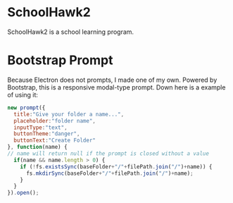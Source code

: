 # SchoolHawk2
SchoolHawk2 is a school learning program.

# Bootstrap Prompt
Because Electron does not prompts, I made one of my own.
Powered by Bootstrap, this is a responsive modal-type prompt.
Down here is a example of using it:
```js
new prompt({
  title:"Give your folder a name...",
  placeholder:"folder name",
  inputType:"text",
  buttonTheme:"danger",
  buttonText:"Create Folder"
}, function(name) {
// name will return null if the prompt is closed without a value
  if(name && name.length > 0) {
    if (!fs.existsSync(baseFolder+"/"+filePath.join("/")+name)) {
      fs.mkdirSync(baseFolder+"/"+filePath.join("/")+name);
    }
  }
}).open();
```
